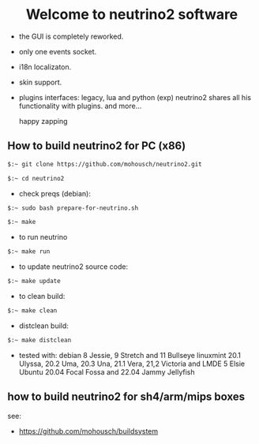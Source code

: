 
<h1 align="center">
  Welcome to neutrino2 software
</h1>

- the GUI is completely reworked.
- only one events socket.
- i18n localizaton.
- skin support.
- plugins interfaces: legacy, lua and python (exp) neutrino2 shares all his functionality with plugins.
  and more...
  
  happy zapping

## How to build neutrino2 for PC (x86) ##

```bash
$:~ git clone https://github.com/mohousch/neutrino2.git
```
```bash
$:~ cd neutrino2
```

* check preqs (debian):
```bash
$:~ sudo bash prepare-for-neutrino.sh
```

```bash
$:~ make
```

* to run neutrino
```bash
$:~ make run
```

* to update neutrino2 source code:
```bash
$:~ make update
```

* to clean build:
```bash
$:~ make clean
```

* distclean build:
```bash
$:~ make distclean
```

* tested with:
 debian 8 Jessie, 9 Stretch and 11 Bullseye
 linuxmint 20.1 Ulyssa, 20.2 Uma, 20.3 Una, 21.1 Vera, 21,2 Victoria and LMDE 5 Elsie
 Ubuntu 20.04 Focal Fossa and 22.04 Jammy Jellyfish

## how to build neutrino2 for sh4/arm/mips boxes ##
see:
* https://github.com/mohousch/buildsystem






